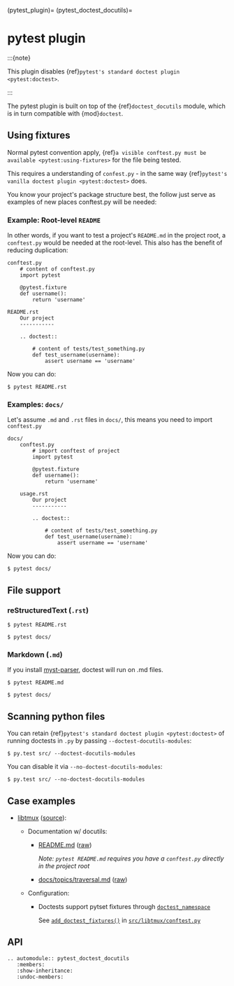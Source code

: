 (pytest_plugin)=
(pytest_doctest_docutils)=

# pytest plugin

:::{note}

This plugin disables {ref}`pytest's standard doctest plugin <pytest:doctest>`.

:::

The pytest plugin is built on top of the {ref}`doctest_docutils` module, which is in
turn compatible with {mod}`doctest`.

## Using fixtures

Normal pytest convention apply, {ref}`a visible conftest.py must be available <pytest:using-fixtures>`
for the file being tested.

This requires a understanding of `confest.py` - in the same way {ref}`pytest's vanilla doctest plugin <pytest:doctest>` does.

You know your project's package structure best, the follow just serve as examples of new places conftest.py will be needed:

### Example: Root-level `README`

In other words, if you want to test a project's `README.md` in the project root, a `conftest.py` would be needed at the root-level. This also has the benefit of reducing duplication:

    conftest.py
        # content of conftest.py
        import pytest

        @pytest.fixture
        def username():
            return 'username'

    README.rst
        Our project
        -----------

        .. doctest::

            # content of tests/test_something.py
            def test_username(username):
                assert username == 'username'

Now you can do:

```console
$ pytest README.rst
```

### Examples: `docs/`

Let's assume `.md` and `.rst` files in `docs/`, this means you need to import `conftest.py`

    docs/
    	conftest.py
    		# import conftest of project
    		import pytest

    		@pytest.fixture
    		def username():
    			return 'username'

    	usage.rst
    		Our project
    		-----------

    		.. doctest::

    			# content of tests/test_something.py
    			def test_username(username):
    				assert username == 'username'

Now you can do:

```console
$ pytest docs/
```

## File support

### reStructuredText (`.rst`)

```console
$ pytest README.rst
```

```console
$ pytest docs/
```

### Markdown (`.md`)

If you install [myst-parser], doctest will run on .md files.

```console
$ pytest README.md
```

```console
$ pytest docs/
```

[myst-parser]: https://myst-parser.readthedocs.io/en/latest/

## Scanning python files

You can retain {ref}`pytest's standard doctest plugin <pytest:doctest>` of
running doctests in `.py` by passing `--doctest-docutils-modules`:

```console
$ py.test src/ --doctest-docutils-modules
```

You can disable it via `--no-doctest-docutils-modules`:

```console
$ py.test src/ --no-doctest-docutils-modules
```

## Case examples

- [libtmux] ([source](https://github.com/tmux-python/libtmux/tree/v0.15.0post0)):

  - Documentation w/ docutils:

    - [README.md](https://github.com/tmux-python/libtmux/blob/v0.15.0post0/README.md) ([raw](https://github.com/tmux-python/libtmux/raw/v0.15.0post0/README.md))

      _Note: `pytest README.md` requires you have a `conftest.py` directly in the project root_

    - [docs/topics/traversal.md](https://github.com/tmux-python/libtmux/blob/v0.15.0post0/docs/topics/traversal.md) ([raw](https://github.com/tmux-python/libtmux/raw/v0.15.0post0/docs/topics/traversal.md))

  - Configuration:

    - Doctests support pytset fixtures through [`doctest_namespace`](https://docs.pytest.org/en/7.1.x/how-to/doctest.html#doctest-namespace-fixture)

      See [`add_doctest_fixtures()`](https://github.com/tmux-python/libtmux/blob/v0.15.0post0/src/libtmux/conftest.py#L15-L26) in [`src/libtmux/conftest.py`](https://github.com/tmux-python/libtmux/blob/v0.15.0post0/src/libtmux/conftest.py)

[libtmux]: https://libtmux.git-pull.com/

## API

```{eval-rst}
.. automodule:: pytest_doctest_docutils
   :members:
   :show-inheritance:
   :undoc-members:
```
